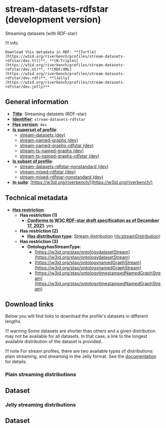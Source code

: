 # stream-datasets-rdfstar (development version)

Streaming datasets (with RDF-star)

!!! info

    Download this metadata in RDF: **[Turtle](https://w3id.org/riverbench/profiles/stream-datasets-rdfstar/dev.ttl)**, **[N-Triples](https://w3id.org/riverbench/profiles/stream-datasets-rdfstar/dev.nt)**, **[RDF/XML](https://w3id.org/riverbench/profiles/stream-datasets-rdfstar/dev.rdf)**, **[Jelly](https://w3id.org/riverbench/profiles/stream-datasets-rdfstar/dev.jelly)**



## General information

- **<abbr title="A name given to the resource.">Title</abbr>**: Streaming datasets (RDF-star)
- **<abbr title="An unambiguous reference to the resource within a given context.">Identifier</abbr>**: `stream-datasets-rdfstar`
- **<abbr title="Version tag of an artifact">Has version</abbr>**: `dev`
- **<abbr title="Indicates that this profile contains all datasets of the other profile">Is superset of profile</abbr>**: 
    - [stream-datasets (dev)](https://w3id.org/riverbench/profiles/stream-datasets/dev)
    - [stream-named-graphs (dev)](https://w3id.org/riverbench/profiles/stream-named-graphs/dev)
    - [stream-named-graphs-rdfstar (dev)](https://w3id.org/riverbench/profiles/stream-named-graphs-rdfstar/dev)
    - [stream-ts-named-graphs (dev)](https://w3id.org/riverbench/profiles/stream-ts-named-graphs/dev)
    - [stream-ts-named-graphs-rdfstar (dev)](https://w3id.org/riverbench/profiles/stream-ts-named-graphs-rdfstar/dev)
- **<abbr title="Indicates that this profile's datasets are all in the other profile">Is subset of profile</abbr>**: 
    - [stream-datasets-rdfstar-nonstandard (dev)](https://w3id.org/riverbench/profiles/stream-datasets-rdfstar-nonstandard/dev)
    - [stream-mixed-rdfstar (dev)](https://w3id.org/riverbench/profiles/stream-mixed-rdfstar/dev)
    - [stream-mixed-rdfstar-nonstandard (dev)](https://w3id.org/riverbench/profiles/stream-mixed-rdfstar-nonstandard/dev)
- **<abbr title="Indicates the benchmark suite to which a dataset or profile belongs">In suite</abbr>**: [https://w3id.org/riverbench/](https://w3id.org/riverbench/)

## Technical metadata

- **<abbr title="Has profile restriction. The restrictions are joined with the AND operator.">Has restriction</abbr>**: 
    - **Has restriction (1)**    
        - **<abbr title="Whether the dataset is RDF-star compliant, i.e., does not use any non-standard features. Note that all standard RDF 1.1 datasets also qualify, as RDF-star is a superset of RDF 1.1.">Conforms to W3C RDF-star draft specification as of December 17, 2021</abbr>**: yes
    - **Has restriction (2)**    
        - **<abbr title="Indicates the type of RiverBench dataset distribution">Has distribution type</abbr>**: <abbr title="The dataset is distributed as a stream of RDF datasets or RDF graphs (grouped RDF stream in RDF-STaX).">Stream distribution</abbr> ([rb:streamDistribution](https://w3id.org/riverbench/schema/metadata#streamDistribution))
    - **Has restriction (3)**    
        - **OntologyhasStreamType**:     
            - [https://w3id.org/stax/ontologydatasetStream](https://w3id.org/stax/ontologydatasetStream)
            - [https://w3id.org/stax/ontologynamedGraphStream](https://w3id.org/stax/ontologynamedGraphStream)
            - [https://w3id.org/stax/ontologytimestampedNamedGraphStream](https://w3id.org/stax/ontologytimestampedNamedGraphStream)


## Download links

Below you will find links to download the profile's datasets in different lengths.

!!! warning
    Some datasets are shorter than others and a given distribution may not be available for all datasets.
    In that case, a link to the longest available distribution of the dataset is provided.

!!! note
    For stream profiles, there are two available types of distributions: plain streaming, and streaming in the Jelly format. See the [documentation](../../documentation/dataset-release-format.md) for details.

### Plain streaming distributions

Dataset
---

### Jelly streaming distributions

Dataset
---